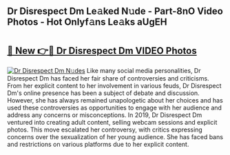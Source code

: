 ## Dr Disrespect Dm Le𝚊ked N𝚞de - Part-8nO Video Photos - Hot Onlyf𝚊ns Le𝚊ks aUgEH

# <h2><a href="http://ab85670.deff.icu/?id=Dr+Disrespect+Dm">🔗 New 👉🔴 Dr Disrespect Dm VIDEO Photos</a></h2>

[![Dr Disrespect Dm N𝚞des](https://i.imgur.com/rIISA9y.gif)](http://ab85670.deff.icu/?id=Dr+Disrespect+Dm)
Like many social media personalities, Dr Disrespect Dm has faced her fair share of controversies and criticisms. From her explicit content to her involvement in various feuds, Dr Disrespect Dm's online presence has been a subject of debate and discussion. However, she has always remained unapologetic about her choices and has used these controversies as opportunities to engage with her audience and address any concerns or misconceptions. In 2019, Dr Disrespect Dm ventured into creating adult content, selling webcam sessions and explicit photos. This move escalated her controversy, with critics expressing concerns over the sexualization of her young audience. She has faced bans and restrictions on various platforms due to her explicit content.
